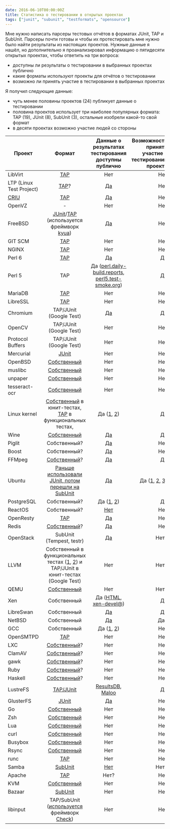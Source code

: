```yaml
---
date: 2016-06-10T00:00:00Z
title: Статистика о тестировании в открытых проектах
tags: ["junit", "subunit", "testformats", "opensource"]
---
```


Мне нужно написать парсеры тестовых отчётов в форматах JUnit, TAP и SubUnit.
Парсеры почти готовы и чтобы их протестировать мне нужно было найти результаты
из настоящих проектов. Нужные данные я нашёл, но дополнительно я проанализировал
информацию о пятидесяти открытых проектах, чтобы ответить на три вопроса:

* доступны ли результаты о тестировании в выбранных проектах публично
* какие форматы используют проекты для отчётов о тестировании
* возможно ли принять участие в тестировании в выбранных проектах

Я получил следующие данные:

* чуть менее половины проектов (24) публикует данные о тестировании
* половина проектов использует три наиболее популярных формата: TAP (19), JUnit
(8), SubUnit (3), остальные изобрели какой-то свой формат
* в десяти проектах возможно участие людей со стороны

| Проект		 | Формат			| Данные о результатах тестирования доступны публично | Возможность принять участие в тестировании проекта |
| -------------- |:----------------:|:-------------------:|------:
| LibVirt        | [TAP](https://libvirt.org/testtck.html) | Нет | Нет |
| LTP (Linux Test Project) | [TAP](https://www.mail-archive.com/ltp-list@lists.sourceforge.net/msg21870.html)? | [Да](http://www.lineo.co.jp/ltp/linux-4.3-results/result.html) | Нет |
| [CRIU](https://criu.org/)	  | [TAP](https://github.com/xemul/criu/commit/c4e13bc92816fa049a46fbc491a62098e422948c) | [Да](https://ci.openvz.org/view/CRIU/job/CRIU/job/CRIU-ppc64le/branch/criu-dev/102/tapResults/) | Нет |
| OpenVZ  | - | Нет | Нет |
| FreeBSD | [JUnit](https://www.freebsd.org/news/status/report-2014-10-2014-12.html#Jenkins-Continuous-Integration-for-FreeBSD)/[TAP](https://lists.freebsd.org/pipermail/freebsd-testing/2013-November/000095.html) (используется фреймворк [kyua](https://github.com/jmmv/kyua)) | [Да](https://jenkins.freebsd.org/job/FreeBSD_HEAD/95/testReport/) | Нет
| GIT SCM | [TAP](https://github.com/git/git/tree/master/t) | Нет | Нет
| NGINX   | [TAP](http://hg.nginx.org/nginx-tests/)  | Нет | Нет
| Perl 6  | [TAP](https://github.com/perl6/roast)  | [Да](http://www.cpantesters.org/) | [Да](http://wiki.cpantesters.org/wiki/QuickStart) |
| Perl 5   | TAP | Да ([perl.daily-build.reports](http://www.nntp.perl.org/group/perl.daily-build.reports/), [perl5.test-smoke.org](http://perl5.test-smoke.org/)) | Да
| MariaDB | [TAP](https://dev.mysql.com/doc/mysqltest/2.0/en/unit-tests.html) | Нет | Нет
| LibreSSL | [TAP](https://github.com/libressl-portable/portable/commit/b28e5bedab4ebddd9f93816150832c591bcd4c3e) | Нет | Нет
| Chromium | TAP/JUnit (Google Test) | [Да](https://test-results.appspot.com/) | [Да](http://test-results.appspot.com/) | Да?
| OpenCV   | TAP/JUnit (Google Test) | Нет | Нет
| Protocol Buffers | TAP/JUnit (Google Test) | Нет | Нет
| Mercurial | [JUnit](https://www.mercurial-scm.org/pipermail/mercurial-devel/2014-August/060470.html) | Нет | Нет
| OpenBSD | [Собственный](http://cvsweb.openbsd.org/cgi-bin/cvsweb/src/regress/) | Нет | Нет |
| muslibc | [Собственный](http://nsz.repo.hu/git/?p=libc-test) | Нет | Нет
| unpaper | [Собственный](https://github.com/Flameeyes/unpaper) | Нет | Нет
| tesseract-ocr | [Собственный](https://github.com/tesseract-ocr/tesseract/tree/master/testing) | Нет | Нет
| Linux kernel | [Собственный](https://git.kernel.org/cgit/linux/kernel/git/torvalds/linux.git/tree/tools/testing/selftests) в юнит-тестах, [TAP](https://github.com/autotest/autotest/issues/23) в функциональных тестах,  | Да ([1](http://www.csn.ul.ie/~mel/results/home/marvin/dashboard-openSUSE-13.1-smart.html), [2](https://kernelci.org/job/samsung/)) | [Да](https://api.kernelci.org/examples.html#uploading-tests)
| Wine | [Собственный](https://test.winehq.org/data/) | [Да](https://test.winehq.org/data/) | [Да](https://www.winehq.org/pipermail/wine-devel/2015-September/109318.html) |
| Piglit | Собственный? | [Да](http://people.freedesktop.org/~nh/piglit/results/all/index.html) | Нет
| Boost | Собственный? | [Да](http://www.boost.org/development/tests/develop/developer/summary.html) | Нет
| FFMpeg | [Собственный](https://github.com/FFmpeg/FFmpeg/tree/master/tests)? | [Да](http://fate.ffmpeg.org/) | [Да](https://ffmpeg.org/fate.html) |
| Ubuntu | [Раньше использовали JUnit, потом перешли на SubUnit](http://www.tech-foo.net/making-the-most-of-subunit.html) | [Да](http://ci.ubuntu.com/) | Да ([1](https://launchpad.net/ubuntu-manual-tests), [2](http://www.theorangenotebook.com/2015/10/introducing-pilot.html), [3](https://launchpad.net/ubuntu-community-testing)) |
| PostgreSQL | Собственный? | Да ([1](http://www.pgbuildfarm.org/), [2](http://pgfoundry.org/mail/?group_id=1000040)) | [Да](http://www.pgbuildfarm.org/cgi-bin/register-form.pl)
| ReactOS | Собственный? | [Нет](https://www.reactos.org/testman) | Нет
| OpenResty | [TAP](https://openresty.gitbooks.io/programming-openresty/content/testing/running-tests.html) | [Да](http://qa.openresty.org/) | Нет
| Redis | [Собственный](http://download.redis.io/redis-stable/tests/unit/)? | [Да](http://ci.redis.io/) | Нет
| OpenStack | SubUnit (Tempest, testr) | [Да](http://logs.openstack.org/periodic-qa/) | Нет?
| LLVM     | Собственный в функциональных тестах ([1](http://llvm.org/docs/CommandGuide/lit.html#test-run-output-format), [2](http://llvm.org/docs/TestSuiteMakefileGuide.html#generating-test-output)) и TAP/JUnit в юнит-тестах (Google Test) | Нет | Нет?
| QEMU     | [Собственный](http://git.qemu.org/?p=qemu-test.git;a=summary) | Нет | Нет?
| Xen      | Собственный | Да ([HTML](http://logs.test-lab.xenproject.org/osstest/), [xen-devel@](http://lists.xen.org/archives/html/xen-devel/)) | [Да](http://xenbits.xen.org/gitweb/?p=osstest.git;a=blob;f=README.email;h=e14a8160aac355dda2fa7b8636fb7162b70235b7;hb=HEAD) | Да?
| LibreSwan | Собственный | [Да](http://blueswan.phenome.nl/results/) | Да
| NetBSD    | Собственный | [Да](http://releng.netbsd.org/test-results.html) | Да?
| GCC | Собственный | Да ([1](https://gcc.gnu.org/ml/gcc-testresults/), [2](http://toolchain.lug-owl.de/buildbot/)) | Нет
| OpenSMTPD | [TAP](https://github.com/OpenSMTPD/smtpscript/commit/ba46d2057cea1345d21144a4974f75569fc74d46) | Нет | Нет
| LXC       | [Собственный](https://github.com/lxc/lxc/tree/master/src/tests)?     | Нет | Нет
| ClamAV    | [Собственный](https://github.com/vrtadmin/clamav-devel/tree/master/unit_tests)? | Нет | Нет
| gawk      | [Собственный](http://git.savannah.gnu.org/cgit/gawk.git/tree/test)? | Нет | Нет
| Ruby      | [Собственный](http://svn.ruby-lang.org/repos/ruby/trunk/test/)? | Нет | Нет
| Haskell   | [Собственный](http://darcs.haskell.org/testsuite/tests/ghc-regress/)? | Нет | Нет
| LustreFS  | [TAP/JUnit](https://htmlpreview.github.io/?https://raw.githubusercontent.com/wiki/Xyratex/xperior/perldoc/runtest.html) | [ResultsDB](http://www.eofs.eu/fileadmin/lad2014/slides/08_Roman_Grigoryev_Xperior__LAD14_Seagate.pdf), [Maloo](https://testing.hpdd.intel.com/) | [Да](https://testing.hpdd.intel.com/import_tasks/new) |
| GlusterFS | [JUnit](https://github.com/gluster/glusterfs/blob/master/doc/developer-guide/unittest.md) | [Да](https://build.gluster.org/) | Нет
| Go        | [Собственный](https://github.com/golang/go/tree/master/test) | Нет | Нет
| Zsh       | [Собственный](https://github.com/zsh-users/zsh/tree/master/Test) | Нет | Нет
| Lua       | [Собственный](http://www.lua.org/tests/) | Нет | Нет
| curl      | [Собственный](https://github.com/curl/curl/tree/master/tests) | Нет | Нет
| Busybox   | [Собственный](https://git.busybox.net/busybox/tree/testsuite/README) | Нет | Нет
| Rsync     | [Собственный](https://github.com/AndyA/rsync/tree/master/testsuite)  | Нет | Нет
| runc      | [TAP](https://github.com/opencontainers/runc/pull/659) | Нет | Нет
| Samba     | [SubUnit](https://www.jelmer.uk/262-subunit-usage-in-Samba.html) | [Нет](https://build.samba.org/build.cgi/build/58cb8d1cc9ab241c01b5e18d68aa2add6786ffab) | Нет?
| Apache    | [TAP](http://svn.apache.org/viewvc/httpd/test/framework/trunk/) | Нет? | Нет
| KVM		| [Собственный](http://www.linux-kvm.org/page/KVM-unit-tests) | Нет | Нет
| Bazaar	| [SubUnit](http://doc.bazaar.canonical.com/bzr.2.6/downloads/pdf-developers/bzr-en-testing-guide.pdf) | Нет | Нет
| libinput  | TAP/SubUnit ([используется](https://wayland.freedesktop.org/libinput/doc/0.20.0/test-suite.html) фреймворк [Check](http://check.sourceforge.net/doc/check_html/check_4.html#Subunit-Support)) | Нет | Нет
